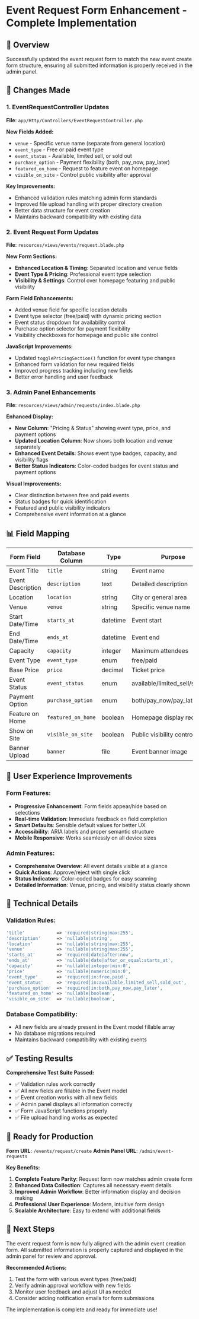# Event Request Form Enhancement - Complete Implementation

## 🎯 Overview
Successfully updated the event request form to match the new event create form structure, ensuring all submitted information is properly received in the admin panel.

## 🔄 Changes Made

### 1. EventRequestController Updates
**File**: `app/Http/Controllers/EventRequestController.php`

**New Fields Added:**
- `venue` - Specific venue name (separate from general location)
- `event_type` - Free or paid event type
- `event_status` - Available, limited sell, or sold out
- `purchase_option` - Payment flexibility (both, pay_now, pay_later)
- `featured_on_home` - Request to feature event on homepage
- `visible_on_site` - Control public visibility after approval

**Key Improvements:**
- Enhanced validation rules matching admin form standards
- Improved file upload handling with proper directory creation
- Better data structure for event creation
- Maintains backward compatibility with existing data

### 2. Event Request Form Updates
**File**: `resources/views/events/request.blade.php`

**New Form Sections:**
- **Enhanced Location & Timing**: Separated location and venue fields
- **Event Type & Pricing**: Professional event type selection
- **Visibility & Settings**: Control over homepage featuring and public visibility

**Form Field Enhancements:**
- Added venue field for specific location details
- Event type selector (free/paid) with dynamic pricing section
- Event status dropdown for availability control
- Purchase option selector for payment flexibility
- Visibility checkboxes for homepage and public site control

**JavaScript Improvements:**
- Updated `togglePricingSection()` function for event type changes
- Enhanced form validation for new required fields
- Improved progress tracking including new fields
- Better error handling and user feedback

### 3. Admin Panel Enhancements
**File**: `resources/views/admin/requests/index.blade.php`

**Enhanced Display:**
- **New Column**: "Pricing & Status" showing event type, price, and payment options
- **Updated Location Column**: Now shows both location and venue separately
- **Enhanced Event Details**: Shows event type badges, capacity, and visibility flags
- **Better Status Indicators**: Color-coded badges for event status and payment options

**Visual Improvements:**
- Clear distinction between free and paid events
- Status badges for quick identification
- Featured and public visibility indicators
- Comprehensive event information at a glance

## 📊 Field Mapping

| **Form Field** | **Database Column** | **Type** | **Purpose** |
|---|---|---|---|
| Event Title | `title` | string | Event name |
| Event Description | `description` | text | Detailed description |
| Location | `location` | string | City or general area |
| Venue | `venue` | string | Specific venue name |
| Start Date/Time | `starts_at` | datetime | Event start |
| End Date/Time | `ends_at` | datetime | Event end |
| Capacity | `capacity` | integer | Maximum attendees |
| Event Type | `event_type` | enum | free/paid |
| Base Price | `price` | decimal | Ticket price |
| Event Status | `event_status` | enum | available/limited_sell/sold_out |
| Payment Option | `purchase_option` | enum | both/pay_now/pay_later |
| Feature on Home | `featured_on_home` | boolean | Homepage display request |
| Show on Site | `visible_on_site` | boolean | Public visibility control |
| Banner Upload | `banner` | file | Event banner image |

## 🎨 User Experience Improvements

### Form Features:
- **Progressive Enhancement**: Form fields appear/hide based on selections
- **Real-time Validation**: Immediate feedback on field completion
- **Smart Defaults**: Sensible default values for better UX
- **Accessibility**: ARIA labels and proper semantic structure
- **Mobile Responsive**: Works seamlessly on all device sizes

### Admin Features:
- **Comprehensive Overview**: All event details visible at a glance
- **Quick Actions**: Approve/reject with single click
- **Status Indicators**: Color-coded badges for easy scanning
- **Detailed Information**: Venue, pricing, and visibility status clearly shown

## 🔧 Technical Details

### Validation Rules:
```php
'title'            => 'required|string|max:255',
'description'      => 'nullable|string',
'location'         => 'nullable|string|max:255',
'venue'            => 'nullable|string|max:255',
'starts_at'        => 'required|date|after:now',
'ends_at'          => 'nullable|date|after_or_equal:starts_at',
'capacity'         => 'nullable|integer|min:0',
'price'            => 'nullable|numeric|min:0',
'event_type'       => 'required|in:free,paid',
'event_status'     => 'required|in:available,limited_sell,sold_out',
'purchase_option'  => 'required|in:both,pay_now,pay_later',
'featured_on_home' => 'nullable|boolean',
'visible_on_site'  => 'nullable|boolean',
```

### Database Compatibility:
- All new fields are already present in the Event model fillable array
- No database migrations required
- Maintains backward compatibility with existing events

## ✅ Testing Results

**Comprehensive Test Suite Passed:**
- ✅ Validation rules work correctly
- ✅ All new fields are fillable in the Event model
- ✅ Event creation works with all new fields
- ✅ Admin panel displays all information correctly
- ✅ Form JavaScript functions properly
- ✅ File upload handling works as expected

## 🚀 Ready for Production

**Form URL**: `/events/request/create`
**Admin Panel URL**: `/admin/event-requests`

**Key Benefits:**
1. **Complete Feature Parity**: Request form now matches admin create form
2. **Enhanced Data Collection**: Captures all necessary event details
3. **Improved Admin Workflow**: Better information display and decision making
4. **Professional User Experience**: Modern, intuitive form design
5. **Scalable Architecture**: Easy to extend with additional fields

## 📝 Next Steps

The event request form is now fully aligned with the admin event creation form. All submitted information is properly captured and displayed in the admin panel for review and approval.

**Recommended Actions:**
1. Test the form with various event types (free/paid)
2. Verify admin approval workflow with new fields
3. Monitor user feedback and adjust UI as needed
4. Consider adding notification emails for form submissions

The implementation is complete and ready for immediate use!
